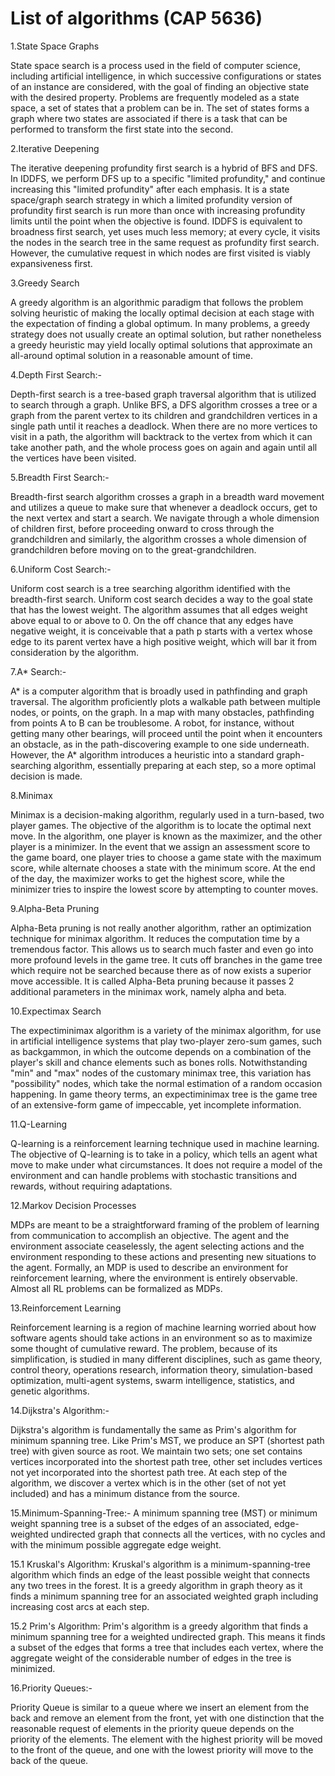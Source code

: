 # List of algorithms (CAP 5636)

1.State Space Graphs

  State space search is a process used in the field of computer science, including artificial intelligence, in which successive configurations or states of an instance are considered, with the goal of finding an objective state with the desired property. Problems are frequently modeled as a state space, a set of states that a problem can be in. The set of states forms a graph where two states are associated if there is a task that can be performed to transform the first state into the second.

2.Iterative Deepening

  The iterative deepening profundity first search is a hybrid of BFS and DFS. In IDDFS, we perform DFS up to a specific "limited profundity," and continue increasing this "limited profundity" after each emphasis. It is a state space/graph search strategy in which a limited profundity version of profundity first search is run more than once with increasing profundity limits until the point when the objective is found. IDDFS is equivalent to broadness first search, yet uses much less memory; at every cycle, it visits the nodes in the search tree in the same request as profundity first search. However, the cumulative request in which nodes are first visited is viably expansiveness first.

3.Greedy Search

  A greedy algorithm is an algorithmic paradigm that follows the problem solving heuristic of making the locally optimal decision at each stage with the expectation of finding a global optimum. In many problems, a greedy strategy does not usually create an optimal solution, but rather nonetheless a greedy heuristic may yield locally optimal solutions that approximate an all-around optimal solution in a reasonable amount of time.

4.Depth First Search:-

  Depth-first search is a tree-based graph traversal algorithm that is utilized to search through a graph. Unlike BFS, a DFS algorithm crosses a tree or a graph from the parent vertex to its children and grandchildren vertices in a single path until it reaches a deadlock. When there are no more vertices to visit in a path, the algorithm will backtrack to the vertex from which it can take another path, and the whole process goes on again and again until all the vertices have been visited.

5.Breadth First Search:-

  Breadth-first search algorithm crosses a graph in a breadth ward movement and utilizes a queue to make sure that whenever a deadlock occurs, get to the next vertex and start a search. We navigate through a whole dimension of children first, before proceeding onward to cross through the grandchildren and similarly, the algorithm crosses a whole dimension of grandchildren before moving on to the great-grandchildren.

6.Uniform Cost Search:-

   Uniform cost search is a tree searching algorithm identified with the breadth-first search. Uniform cost search decides a way to the goal state that has the lowest weight. The algorithm assumes that all edges weight above equal to or above to 0. On the off chance that any edges have negative weight, it is conceivable that a path p starts with a vertex whose edge to its parent vertex have a high positive weight, which will bar it from consideration by the algorithm.



7.A* Search:-

  A* is a computer algorithm that is broadly used in pathfinding and graph traversal. The algorithm proficiently plots a walkable path between multiple nodes, or points, on the graph. In a map with many obstacles, pathfinding from points A to B can be troublesome. A robot, for instance, without getting many other bearings, will proceed until the point when it encounters an obstacle, as in the path-discovering example to one side underneath. However, the A* algorithm introduces a heuristic into a standard graph-searching algorithm, essentially preparing at each step, so a more optimal decision is made.

8.Minimax

  Minimax is a decision-making algorithm, regularly used in a turn-based, two player games. The objective of the algorithm is to locate the optimal next move. In the algorithm, one player is known as the maximizer, and the other player is a minimizer. In the event that we assign an assessment score to the game board, one player tries to choose a game state with the maximum score, while alternate chooses a state with the minimum score. At the end of the day, the maximizer works to get the highest score, while the minimizer tries to inspire the lowest score by attempting to counter moves.

9.Alpha-Beta Pruning

  Alpha-Beta pruning is not really another algorithm, rather an optimization technique for minimax algorithm. It reduces the computation time by a tremendous factor. This allows us to search much faster and even go into more profound levels in the game tree. It cuts off branches in the game tree which require not be searched because there as of now exists a superior move accessible. It is called Alpha-Beta pruning because it passes 2 additional parameters in the minimax work, namely alpha and beta.

10.Expectimax Search

  The expectiminimax algorithm is a variety of the minimax algorithm, for use in artificial intelligence systems that play two-player zero-sum games, such as backgammon, in which the outcome depends on a combination of the player's skill and chance elements such as bones rolls. Notwithstanding "min" and "max" nodes of the customary minimax tree, this variation has "possibility" nodes, which take the normal estimation of a random occasion happening. In game theory terms, an expectiminimax tree is the game tree of an extensive-form game of impeccable, yet incomplete information.

11.Q-Learning

  Q-learning is a reinforcement learning technique used in machine learning. The objective of Q-learning is to take in a policy, which tells an agent what move to make under what circumstances. It does not require a model of the environment and can handle problems with stochastic transitions and rewards, without requiring adaptations.

12.Markov Decision Processes

  MDPs are meant to be a straightforward framing of the problem of learning from communication to accomplish an objective. The agent and the environment associate ceaselessly, the agent selecting actions and the environment responding to these actions and presenting new situations to the agent. Formally, an MDP is used to describe an environment for reinforcement learning, where the environment is entirely observable. Almost all RL problems can be formalized as MDPs.

13.Reinforcement Learning

  Reinforcement learning is a region of machine learning worried about how software agents should take actions in an environment so as to maximize some thought of cumulative reward. The problem, because of its simplification, is studied in many different disciplines, such as game theory, control theory, operations research, information theory, simulation-based optimization, multi-agent systems, swarm intelligence, statistics, and genetic algorithms.
  
14.Dijkstra's Algorithm:-

  Dijkstra's algorithm is fundamentally the same as Prim's algorithm for minimum spanning tree. Like Prim's MST, we produce an SPT (shortest path tree) with given source as root. We maintain two sets; one set contains vertices incorporated into the shortest path tree, other set includes vertices not yet incorporated into the shortest path tree. At each step of the algorithm, we discover a vertex which is in the other (set of not yet included) and has a minimum distance from the source.

15.Minimum-Spanning-Tree:-
  A minimum spanning tree (MST) or minimum weight spanning tree is a subset of the edges of an associated, edge-weighted undirected graph that connects all the vertices, with no cycles and with the minimum possible aggregate edge weight.

  15.1 Kruskal's Algorithm:
    Kruskal's algorithm is a minimum-spanning-tree algorithm which finds an edge of the least possible weight that connects any two trees in the forest. It is a greedy algorithm in graph theory as it finds a minimum spanning tree for an associated weighted graph including increasing cost arcs at each step.

  15.2 Prim's Algorithm:
    Prim's algorithm is a greedy algorithm that finds a minimum spanning tree for a weighted undirected graph. This means it finds a subset of the edges that forms a tree that includes each vertex, where the aggregate weight of the considerable number of edges in the tree is minimized.

16.Priority Queues:-

  Priority Queue is similar to a queue where we insert an element from the back and remove an element from the front, yet with one distinction that the reasonable request of elements in the priority queue depends on the priority of the elements. The element with the highest priority will be moved to the front of the queue, and one with the lowest priority will move to the back of the queue.
